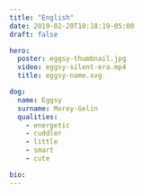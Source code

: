 ```yaml
---
title: "English"
date: 2019-02-20T10:18:19-05:00
draft: false

hero:
  poster: eggsy-thumbnail.jpg
  video: eggsy-silent-era.mp4
  title: eggsy-name.svg

dog:
  name: Eggsy
  surname: Morey-Gelin
  qualities:
    - energetic
    - cuddler
    - little
    - smart
    - cute

bio:
---
```

